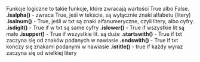 Funkcje logiczne to takie funkcje, które zwracają wartości True albo False. 
**.isalpha()** - zwraca True, jeśi w tekście, są wyłącznie znaki alfabetu (litery)
**.isalnum()** - True, jeśli w txt są znaki alfanumeryczne, czyli litery, albo cyfry.
**.isdigit()** - True if w txt są same cyfry
**.islower()** - True if wszystkie lit są małe
**.isupper()** - True if wszystkie lit. są duże
**.startswith()** - True if txt zaczyna się od znaków podanych w nawiasie
**.endswith()** - True if txt kończy się znakami podanymi w nawiasie
**.istitle()** - true if każdy wyraz zaczyna się od wielkiej litery
